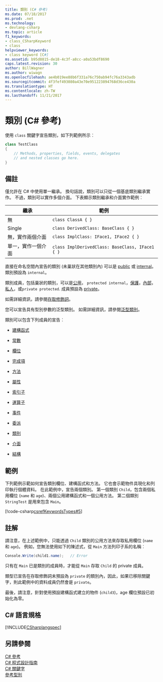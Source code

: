 ```yaml
---
title: 類別 (C# 參考)
ms.date: 07/18/2017
ms.prod: .net
ms.technology:
- devlang-csharp
ms.topic: article
f1_keywords:
- class_CSharpKeyword
- class
helpviewer_keywords:
- class keyword [C#]
ms.assetid: b95d8815-de18-4c3f-a8cc-a0a53bdf8690
caps.latest.revision: 30
author: BillWagner
ms.author: wiwagn
ms.openlocfilehash: ae4b019ee88b6f331a76c750ab94fc76a3343adb
ms.sourcegitcommit: 4f3fef493080a43e70e951223894768d36ce430a
ms.translationtype: HT
ms.contentlocale: zh-TW
ms.lasthandoff: 11/21/2017
---
```

# <a name="class-c-reference"></a>類別 (C# 參考)

使用 `class` 關鍵字宣告類別，如下列範例所示︰

```csharp
class TestClass
{
    // Methods, properties, fields, events, delegates 
    // and nested classes go here.
}
```

## <a name="remarks"></a>備註
僅允許在 C# 中使用單一繼承。 換句話說，類別可以只從一個基底類別繼承實作。 不過，類別可以實作多個介面。 下表顯示類別繼承和介面實作範例︰

|繼承|範例|
|-----------------|-------------|
|無|`class ClassA { }`|
|Single|`class DerivedClass: BaseClass { }`|
|無，實作兩個介面|`class ImplClass: IFace1, IFace2 { }`|
|單一，實作一個介面|`class ImplDerivedClass: BaseClass, IFace1 { }`|

直接在命名空間內宣告的類別 (未巢狀在其他類別內) 可以是 [public](../../../csharp/language-reference/keywords/public.md) 或 [internal](../../../csharp/language-reference/keywords/internal.md)。 類別預設為 `internal`。

類別成員，包括巢狀的類別，可以是[公用](../../../csharp/language-reference/keywords/public.md)， `protected internal`，[保護](../../../csharp/language-reference/keywords/protected.md)，[內部](../../../csharp/language-reference/keywords/internal.md)，[私人](../../../csharp/language-reference/keywords/private.md)，或`private protected`. 成員預設為 [private](../../../csharp/language-reference/keywords/private.md)。

如需詳細資訊，請參閱[存取修飾詞](../../../csharp/programming-guide/classes-and-structs/access-modifiers.md)。

您可以宣告具有型別參數的泛型類別。 如需詳細資訊，請參閱[泛型類別](../../../csharp/programming-guide/generics/generic-classes.md)。

類別可以包含下列成員的宣告︰

- [建構函式](../../../csharp/programming-guide/classes-and-structs/constructors.md)

- [常數](../../../csharp/programming-guide/classes-and-structs/constants.md)

- [欄位](../../../csharp/programming-guide/classes-and-structs/fields.md)

- [完成項](../../../csharp/programming-guide/classes-and-structs/destructors.md)

- [方法](../../../csharp/programming-guide/classes-and-structs/methods.md)

- [屬性](../../../csharp/programming-guide/classes-and-structs/properties.md)

- [索引子](../../../csharp/programming-guide/indexers/index.md)

- [運算子](../../../csharp/programming-guide/statements-expressions-operators/operators.md)

- [事件](../../../csharp/programming-guide/events/index.md)

- [委派](../../../csharp/programming-guide/delegates/index.md)

- [類別](../../../csharp/programming-guide/classes-and-structs/classes.md)

- [介面](../../../csharp/programming-guide/interfaces/index.md)

- [結構](../../../csharp/programming-guide/classes-and-structs/structs.md)

## <a name="example"></a>範例
下列範例示範如何宣告類別欄位、建構函式和方法。 它也會示範物件具現化和列印執行個體資料。 在此範例中，宣告兩個類別。 第一個類別 `Child`，包含兩個私用欄位 (`name` 和 `age`)、兩個公用建構函式和一個公用方法。 第二個類別 `StringTest` 是用來包含 `Main`。

[!code-csharp[csrefKeywordsTypes#5](../../../csharp/language-reference/keywords/codesnippet/CSharp/class_1.cs)]

## <a name="comments"></a>註解
請注意，在上述範例中，只能透過 `Child` 類別的公用方法來存取私用欄位 (`name` 和 `age`)。 例如，您無法使用如下的陳述式，從 `Main` 方法列印子系的名稱︰

```csharp
Console.Write(child1.name);   // Error
```

只有在 `Main` 已是類別的成員時，才能從 `Main` 存取 `Child` 的 private 成員。

類型已宣告在存取修飾詞未預設為 `private` 的類別內，因此，如果已移除關鍵字，則此範例中的資料成員仍然會是 `private`。

最後，請注意，針對使用預設建構函式建立的物件 (`child3`)，age 欄位預設已初始化為零。

## <a name="c-language-specification"></a>C# 語言規格
[!INCLUDE[CSharplangspec](~/includes/csharplangspec-md.md)]

## <a name="see-also"></a>另請參閱
 [C# 參考](../../../csharp/language-reference/index.md)  
 [C# 程式設計指南](../../../csharp/programming-guide/index.md)  
 [C# 關鍵字](../../../csharp/language-reference/keywords/index.md)  
 [參考型別](../../../csharp/language-reference/keywords/reference-types.md)
